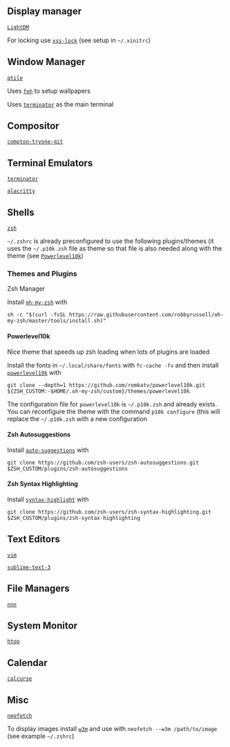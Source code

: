 ## Display manager
[`LightDM`](https://www.archlinux.org/packages/extra/x86_64/lightdm/)

For locking use [`xss-lock`](https://www.archlinux.org/packages/community/x86_64/xss-lock/) (see setup in `~/.xinitrc`)

## Window Manager
[`qtile`](https://www.archlinux.org/packages/community/x86_64/qtile/)

Uses [`feh`](https://www.archlinux.org/packages/extra/x86_64/feh/) to setup wallpapers

Uses [`terminator`](#Terminal_Emulators) as the main terminal

## Compositor
[`compton-tryone-git`](https://aur.archlinux.org/packages/compton-tryone-git/)

## Terminal Emulators
[`terminator`](https://www.archlinux.org/packages/community/any/terminator/)

[`alacritty`](https://www.archlinux.org/packages/community/x86_64/alacritty/)

## Shells
[`zsh`](https://www.archlinux.org/packages/extra/x86_64/zsh/)

`~/.zshrc` is already preconfigured to use the following plugins/themes (it uses the `~/.p10k.zsh` file as theme so that file is also needed along with the theme (see [`Powerlevel10k`](#Powelevel10k))

### Themes and Plugins
Zsh Manager

Install [`oh-my-zsh`](https://github.com/ohmyzsh/ohmyzsh) with
```
sh -c "$(curl -fsSL https://raw.githubusercontent.com/robbyrussell/oh-my-zsh/master/tools/install.sh)"
```

#### Powerlevel10k
Nice theme that speeds up zsh loading when lots of plugins are loaded

Install the fonts in `~/.local/share/fonts` with `fc-cache -fv` and then install [`powerlevel10k`](https://github.com/romkatv/powerlevel10k) with
```
git clone --depth=1 https://github.com/romkatv/powerlevel10k.git ${ZSH_CUSTOM:-$HOME/.oh-my-zsh/custom}/themes/powerlevel10k
```
The configuration file for `powerlevel10k` is `~/.p10k.zsh` and already exists. You can reconfigure the theme with the command `p10k configure` (this will replace the `~/.p10k.zsh` with a new configuration


#### Zsh Autosuggestions

Install [`auto-suggestions`](https://github.com/zsh-users/zsh-autosuggestions) with
```
git clone https://github.com/zsh-users/zsh-autosuggestions.git $ZSH_CUSTOM/plugins/zsh-autosuggestions
```

#### Zsh Syntax Highlighting

Install [`syntax-highlight`](https://github.com/zsh-users/zsh-syntax-highlighting) with 
```
git clone https://github.com/zsh-users/zsh-syntax-highlighting.git $ZSH_CUSTOM/plugins/zsh-syntax-highlighting
```

## Text Editors
[`vim`](https://www.archlinux.org/packages/extra/x86_64/vim/)

[`sublime-text-3`](https://aur.archlinux.org/packages/sublime-text-3/)

## File Managers
[`nnn`](https://www.archlinux.org/packages/community/x86_64/nnn/)

## System Monitor
[`htop`](https://www.archlinux.org/packages/extra/x86_64/htop/)

## Calendar
[`calcurse`](https://www.archlinux.org/packages/community/x86_64/calcurse/)

## Misc
[`neofetch`](https://www.archlinux.org/packages/community/any/neofetch/)

To display images install [`w3m`](https://www.archlinux.org/packages/extra/x86_64/w3m/) and use with `neofetch --w3m /path/to/image` (see example `~/.zshrc`)


